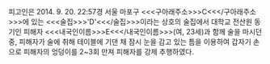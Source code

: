 피고인은 2014. 9. 20. 22:57경 서울 마포구 <<<구아래주소>>>C<<</구아래주소>>>에 있는 <<<술집>>>'D'<<</술집>>>이라는 상호의 술집에서 대학교 전산원 동기인 피해자 <<<내국인이름>>>E<<</내국인이름>>>(여, 23세)과 함께 술을 마시던 중, 피해자가 술에 취해 테이블에 기댄 채 잠시 눈을 감고 있는 틈을 이용하여 갑자기 손으로 피해자의 엉덩이를 2~3회 만져 피해자를 강제 추행하였다.